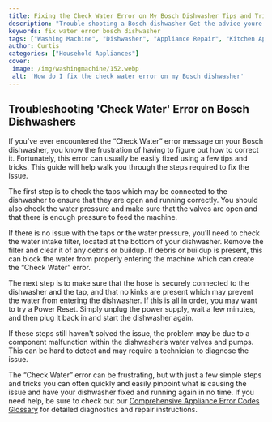 ```yaml
---
title: Fixing the Check Water Error on My Bosch Dishwasher Tips and Tricks
description: "Trouble shooting a Bosch dishwasher Get the advice youre looking for with this guide to fixing the Check Water error on a Bosch dishwasher Learn tips and tricks to getting your dishwasher back online"
keywords: fix water error bosch dishwasher
tags: ["Washing Machine", "Dishwasher", "Appliance Repair", "Kitchen Appliances", "Appliance Consumption", "Clean Appliance", "Appliance Brand"]
author: Curtis
categories: ["Household Appliances"]
cover: 
 image: /img/washingmachine/152.webp
 alt: 'How do I fix the check water error on my Bosch dishwasher'
---
```

## Troubleshooting 'Check Water' Error on Bosch Dishwashers

If you’ve ever encountered the “Check Water” error message on your Bosch dishwasher, you know the frustration of having to figure out how to correct it. Fortunately, this error can usually be easily fixed using a few tips and tricks. This guide will help walk you through the steps required to fix the issue.

The first step is to check the taps which may be connected to the dishwasher to ensure that they are open and running correctly. You should also check the water pressure and make sure that the valves are open and that there is enough pressure to feed the machine.

If there is no issue with the taps or the water pressure, you’ll need to check the water intake filter, located at the bottom of your dishwasher. Remove the filter and clear it of any debris or buildup. If debris or buildup is present, this can block the water from properly entering the machine which can create the “Check Water” error.

The next step is to make sure that the hose is securely connected to the dishwasher and the tap, and that no kinks are present which may prevent the water from entering the dishwasher. If this is all in order, you may want to try a Power Reset. Simply unplug the power supply, wait a few minutes, and then plug it back in and start the dishwasher again.

If these steps still haven't solved the issue, the problem may be due to a component malfunction within the dishwasher’s water valves and pumps. This can be hard to detect and may require a technician to diagnose the issue.

The “Check Water” error can be frustrating, but with just a few simple steps and tricks you can often quickly and easily pinpoint what is causing the issue and have your dishwasher fixed and running again in no time. If you need help, be sure to check out our [Comprehensive Appliance Error Codes Glossary](./error-codes/) for detailed diagnostics and repair instructions.
